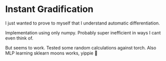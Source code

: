 # Instant Gradification

I just wanted to prove to myself that I understand automatic differentiation. 

Implementation using only numpy. Probably super inefficient in ways I cant even think of.

But seems to work. Tested some random calculations against torch. Also MLP learning sklearn moons works, yippie 🌚
